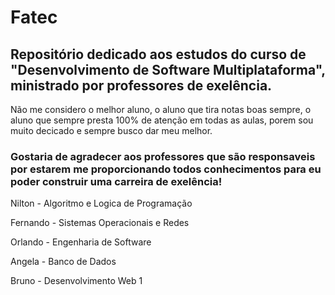 # Fatec
<h2>Repositório dedicado aos estudos do curso de "Desenvolvimento de Software Multiplataforma", ministrado por professores de exelência.</h2>

Não me considero o melhor aluno, o aluno que tira notas boas sempre, o aluno que sempre presta 100% de atenção em todas as aulas, porem sou muito decicado e sempre busco dar meu melhor.

<h3>Gostaria de agradecer aos professores que são responsaveis por estarem me proporcionando todos conhecimentos para eu poder construir uma carreira de exelência!</h3>
<p>Nilton - Algoritmo e Logica de Programação</p>
<p>Fernando - Sistemas Operacionais e Redes</p>
<p>Orlando - Engenharia de Software</p>
<p>Angela - Banco de Dados</p>
<p>Bruno - Desenvolvimento Web 1</p>

